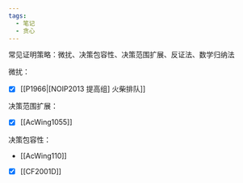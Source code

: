 ```yaml
---
tags:
  - 笔记
  - 贪心
---
```

常见证明策略：微扰、决策包容性、决策范围扩展、反证法、数学归纳法

微扰：
- [x] [[P1966|[NOIP2013 提高组] 火柴排队]]

决策范围扩展：
- [x] [[AcWing1055]]

决策包容性：
- [[AcWing110]]

- [x] [[CF2001D]]
